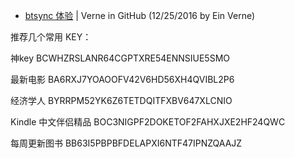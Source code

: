 
<html>

- <a href="https://einverne.github.io/post/2016/04/btsync-review.html">btsync 体验</a>  | Verne in GitHub (12/25/2016 by Ein Verne)

<p>推荐几个常用 KEY：</p>

<p>神key BCWHZRSLANR64CGPTXRE54ENNSIUE5SMO</p>

<p>最新电影 BA6RXJ7YOAOOFV42V6HD56XH4QVIBL2P6</p>

<p>经济学人 BYRRPM52YK6Z6TETDQITFXBV647XLCNIO</p>

<p>Kindle 中文伴侣精品 BOC3NIGPF2DOKETOF2FAHXJXE2HF24QWC</p>

<p>每周更新图书 BB63I5PBPBFDELAPXI6NTF47IPNZQAAJZ</p>

</html>
